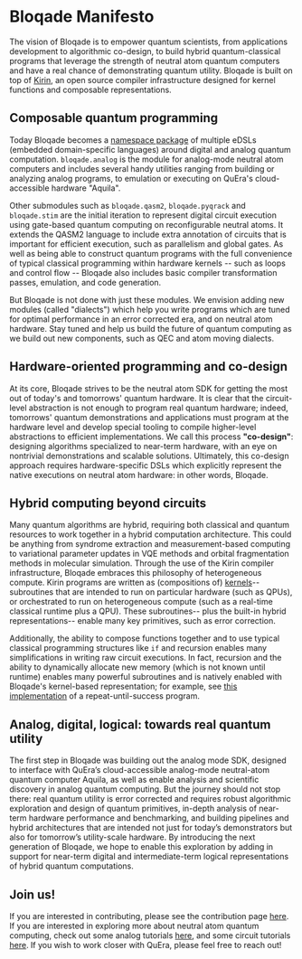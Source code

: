 # Bloqade Manifesto

The vision of Bloqade is to empower quantum scientists, from applications development to algorithmic co-design, to build hybrid quantum-classical programs that leverage the strength of neutral atom quantum computers and have a real chance of demonstrating quantum utility. Bloqade is built on top of [Kirin](https://github.com/QuEraComputing/kirin/), an open source compiler infrastructure designed for kernel functions and composable representations.

## Composable quantum programming

Today Bloqade becomes a [namespace package](https://packaging.python.org/en/latest/guides/packaging-namespace-packages/) of multiple eDSLs (embedded domain-specific languages) around digital and analog quantum computation. `bloqade.analog` is the module for analog-mode neutral atom computers and includes several handy utilities ranging from building or analyzing analog programs, to emulation or executing on QuEra's cloud-accessible hardware "Aquila".

Other submodules such as `bloqade.qasm2`, `bloqade.pyqrack` and `bloqade.stim` are the initial iteration to represent digital circuit execution using gate-based quantum computing on reconfigurable neutral atoms. It extends the QASM2 language to include extra annotation of circuits that is important for efficient execution, such as parallelism and global gates. As well as being able to construct quantum programs with the full convenience of typical classical programming within hardware kernels -- such as loops and control flow -- Bloqade also includes basic compiler transformation passes, emulation, and code generation.

But Bloqade is not done with just these modules. We envision adding new modules (called "dialects") which help you write programs which are tuned for optimal performance in an error corrected era, and on neutral atom hardware. Stay tuned and help us build the future of quantum computing as we build out new components, such as QEC and atom moving dialects.


## Hardware-oriented programming and co-design

At its core, Bloqade strives to be the neutral atom SDK for getting the most out of today's and tomorrows' quantum hardware. It is clear that the circuit-level abstraction is not enough to program real quantum hardware; indeed, tomorrows' quantum demonstrations and applications must program at the hardware level and develop special tooling to compile higher-level abstractions to efficient implementations. We call this process **"co-design"**: designing algorithms specialized to near-term hardware, with an eye on nontrivial demonstrations and scalable solutions. Ultimately, this co-design approach requires hardware-specific DSLs which explicitly represent the native executions on neutral atom hardware: in other words, Bloqade.


## Hybrid computing beyond circuits
Many quantum algorithms are hybrid, requiring both classical and quantum resources to work together in a hybrid computation architecture. This could be anything from syndrome extraction and measurement-based computing to variational parameter updates in VQE methods and orbital fragmentation methods in molecular simulation. Through the use of the Kirin compiler infrastructure, Bloqade embraces this philosophy of heterogeneous compute. Kirin programs are written as (compositions of) [kernels](https://en.wikipedia.org/wiki/Compute_kernel)-- subroutines that are intended to run on particular hardware (such as QPUs), or orchestrated to run on heterogeneous compute (such as a real-time classical runtime plus a QPU). These subroutines-- plus the built-in hybrid representations-- enable many key primitives, such as error correction.

Additionally, the ability to compose functions together and to use typical classical programming structures like `if` and recursion enables many simplifications in writing raw circuit executions. In fact, recursion and the ability to dynamically allocate new memory (which is not known until runtime) enables many powerful subroutines and is natively enabled with Bloqade's kernel-based representation; for example, see [this implementation](digital/examples/repeat_until_success.py) of a repeat-until-success program.

## Analog, digital, logical: towards real quantum utility

The first step in Bloqade was building out the analog mode SDK, designed to interface with QuEra’s cloud-accessible analog-mode neutral-atom quantum computer Aquila, as well as enable analysis and scientific discovery in analog quantum computing. But the journey should not stop there: real quantum utility is error corrected and requires robust algorithmic exploration and design of quantum primitives, in-depth analysis of near-term hardware performance and benchmarking, and building pipelines and hybrid architectures that are intended not just for today’s demonstrators but also for tomorrow’s utility-scale hardware. By introducing the next generation of Bloqade, we hope to enable this exploration by adding in support for near-term digital and intermediate-term logical representations of hybrid quantum computations.

## Join us!

If you are interested in contributing, please see the contribution page [here](quick_start/contrib.md). If you are interested in exploring more about neutral atom quantum computing, check out some analog tutorials [here](https://queracomputing.github.io/bloqade-analog-examples/dev/), and some circuit tutorials [here](https://bloqade.quera.com/latest/digital/). If you wish to work closer with QuEra, please feel free to reach out!
